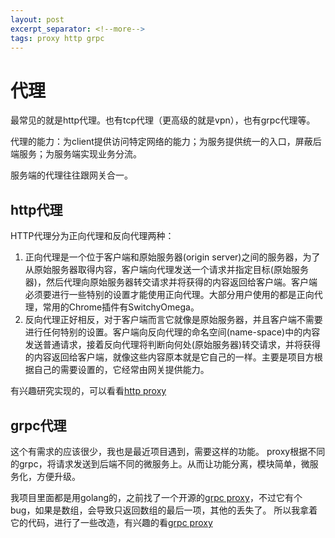 ```yaml
---
layout: post
excerpt_separator: <!--more-->
tags: proxy http grpc
---
```


# 代理

最常见的就是http代理。也有tcp代理（更高级的就是vpn），也有grpc代理等。

代理的能力：为client提供访问特定网络的能力；为服务提供统一的入口，屏蔽后端服务；为服务端实现业务分流。

服务端的代理往往跟网关合一。
<!--more-->

## http代理

HTTP代理分为正向代理和反向代理两种：

1. 正向代理是一个位于客户端和原始服务器(origin server)之间的服务器，为了从原始服务器取得内容，客户端向代理发送一个请求并指定目标(原始服务器)，然后代理向原始服务器转交请求并将获得的内容返回给客户端。客户端必须要进行一些特别的设置才能使用正向代理。大部分用户使用的都是正向代理，常用的Chrome插件有SwitchyOmega。
2. 反向代理正好相反，对于客户端而言它就像是原始服务器，并且客户端不需要进行任何特别的设置。客户端向反向代理的命名空间(name-space)中的内容发送普通请求，接着反向代理将判断向何处(原始服务器)转交请求，并将获得的内容返回给客户端，就像这些内容原本就是它自己的一样。主要是项目方根据自己的需要设置的，它经常由网关提供能力。

有兴趣研究实现的，可以看看[http proxy](https://github.com/lengzhao/proxy/tree/main/examples/http_proxy)

## grpc代理

这个有需求的应该很少，我也是最近项目遇到，需要这样的功能。
proxy根据不同的grpc，将请求发送到后端不同的微服务上。从而让功能分离，模块简单，微服务化，方便升级。

我项目里面都是用golang的，之前找了一个开源的[grpc proxy](https://github.com/mwitkow/grpc-proxy)，不过它有个bug，如果是数组，会导致只返回数组的最后一项，其他的丢失了。
所以我拿着它的代码，进行了一些改造，有兴趣的看[grpc proxy](https://github.com/lengzhao/proxy/tree/main/examples/grpc_router)

